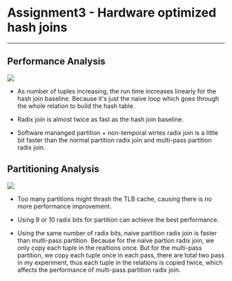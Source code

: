 # Assignment3 - Hardware optimized hash joins

----

## Performance Analysis

![](/Users/yezixiao/Library/Application%20Support/marktext/images/2023-05-23-22-28-20-image.png)

- As number of tuples increasing, the run time increases linearly for the hash join baseline. Because it's just the naive loop which goes through the whole relation to build the hash table.

- Radix join is almost twice as fast as the hash join baseline.

- Software mananged partition + non-temporal wirtes radix join is a little bit faster than the normal partition radix join and multi-pass partition radix join.



## Partitioning Analysis

![](/Users/yezixiao/Library/Application%20Support/marktext/images/2023-05-23-23-18-07-image.png)

- Too many partitions might thrash the TLB cache, causing there is no more performance improvement.

- Using 9 or 10 radix bits for partition can achieve the best performance.

- Using the same number of radix bits, naive partition radix join is faster than multi-pass partition. Because for the naive partion radix join, we only copy each tuple in the realtions once. But for the multi-pass partition, we copy each tuple once in each pass, there are total two pass in my experiment, thus each tuple in the relations is copied twice, which affects the performance of multi-pass partition radix join.


